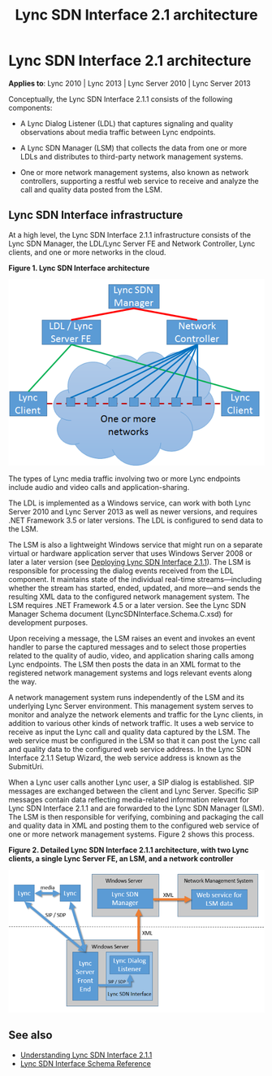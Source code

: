 ﻿---
title: Lync SDN Interface 2.1 architecture
TOCTitle: Lync SDN Interface 2.1 architecture
ms:assetid: c84231e4-5d96-4f1c-8747-a9a56d4794d9
ms:mtpsurl: https://msdn.microsoft.com/en-us/library/Dn785192(v=office.15)
ms:contentKeyID: 62952677
ms.date: 02/16/2015
mtps_version: v=office.15
---

# Lync SDN Interface 2.1 architecture

**Applies to**: Lync 2010 | Lync 2013 | Lync Server 2010 | Lync Server 2013

Conceptually, the Lync SDN Interface 2.1.1 consists of the following components:

- A Lync Dialog Listener (LDL) that captures signaling and quality observations about media traffic between Lync endpoints.

- A Lync SDN Manager (LSM) that collects the data from one or more LDLs and distributes to third-party network management systems.

- One or more network management systems, also known as network controllers, supporting a restful web service to receive and analyze the call and quality data posted from the LSM.

## Lync SDN Interface infrastructure

At a high level, the Lync SDN Interface 2.1.1 infrastructure consists of the Lync SDN Manager, the LDL/Lync Server FE and Network Controller, Lync clients, and one or more networks in the cloud.

**Figure 1. Lync SDN Interface architecture**

  
![Lync SDN Interface Architecture](images/Dn785192.Lync_sdn_interface_architecture_2(Office.15).png "Lync SDN Interface Architecture")

The types of Lync media traffic involving two or more Lync endpoints include audio and video calls and application-sharing.

The LDL is implemented as a Windows service, can work with both Lync Server 2010 and Lync Server 2013 as well as newer versions, and requires .NET Framework 3.5 or later versions. The LDL is configured to send data to the LSM.

The LSM is also a lightweight Windows service that might run on a separate virtual or hardware application server that uses Windows Server 2008 or later a later version (see [Deploying Lync SDN Interface 2.1.1](deploying-lync-sdn-interface-2-1-1.md)). The LSM is responsible for processing the dialog events received from the LDL component. It maintains state of the individual real-time streams—including whether the stream has started, ended, updated, and more—and sends the resulting XML data to the configured network management system. The LSM requires .NET Framework 4.5 or a later version. See the Lync SDN Manager Schema document (LyncSDNInterface.Schema.C.xsd) for development purposes.

Upon receiving a message, the LSM raises an event and invokes an event handler to parse the captured messages and to select those properties related to the quality of audio, video, and application sharing calls among Lync endpoints. The LSM then posts the data in an XML format to the registered network management systems and logs relevant events along the way.

A network management system runs independently of the LSM and its underlying Lync Server environment. This management system serves to monitor and analyze the network elements and traffic for the Lync clients, in addition to various other kinds of network traffic. It uses a web service to receive as input the Lync call and quality data captured by the LSM. The web service must be configured in the LSM so that it can post the Lync call and quality data to the configured web service address. In the Lync SDN Interface 2.1.1 Setup Wizard, the web service address is known as the SubmitUri.

When a Lync user calls another Lync user, a SIP dialog is established. SIP messages are exchanged between the client and Lync Server. Specific SIP messages contain data reflecting media-related information relevant for Lync SDN Interface 2.1.1 and are forwarded to the Lync SDN Manager (LSM). The LSM is then responsible for verifying, combining and packaging the call and quality data in XML and posting them to the configured web service of one or more network management systems. Figure 2 shows this process.

**Figure 2. Detailed Lync SDN Interface 2.1.1 architecture, with two Lync clients, a single Lync Server FE, an LSM, and a network controller**

![Architecture of Lync SDN Interface](images/Dn785192.architecture_lync_sdn_api(Office.15).png "Architecture of Lync SDN Interface")

## See also

- [Understanding Lync SDN Interface 2.1.1](understanding-lync-sdn-interface-2-1-1.md)
- [Lync SDN Interface Schema Reference](lync-sdn-interface-schema-reference.md)

